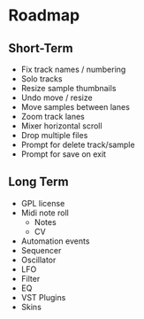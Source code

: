 # Roadmap

## Short-Term
- Fix track names / numbering
- Solo tracks
- Resize sample thumbnails
- Undo move / resize
- Move samples between lanes
- Zoom track lanes
- Mixer horizontal scroll
- Drop multiple files
- Prompt for delete track/sample
- Prompt for save on exit

## Long Term

- GPL license
- Midi note roll
  - Notes
  - CV
- Automation events
- Sequencer
- Oscillator
- LFO
- Filter
- EQ
- VST Plugins
- Skins
